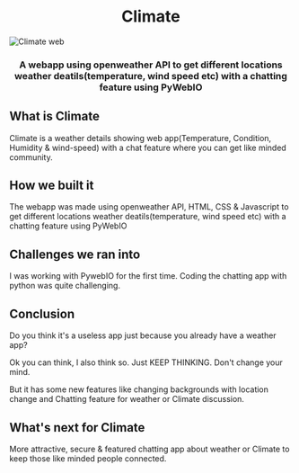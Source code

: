 <h1 align="center">Climate</h1>

![Climate web](https://user-images.githubusercontent.com/46274158/135729667-ccc97142-f3b5-4ddc-a4fb-4a73804f697b.png)

<h3 align="center">A webapp using openweather API to get different locations weather deatils(temperature, wind speed etc) with a chatting feature using PyWebIO</h3>

## What is Climate
Climate is a weather details showing web app(Temperature, Condition, Humidity & wind-speed) with a chat feature where you can get like minded community.

## How we built it
The webapp was made using openweather API, HTML, CSS & Javascript to get different locations weather deatils(temperature, wind speed etc) with a chatting feature using PyWebIO

## Challenges we ran into
I was working with PywebIO for the first time. Coding the chatting app with python was quite challenging.

## Conclusion
Do you think it's a useless app just because you already have a weather app?

Ok you can think, I also think so. Just KEEP THINKING. Don't change your mind.

But it has some new features like changing backgrounds with location change and Chatting feature for weather or Climate discussion.

## What's next for Climate
More attractive, secure & featured chatting app about weather or Climate to keep those like minded people connected.

